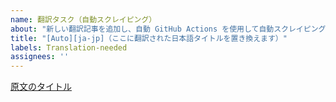 ```yaml
---
name: 翻訳タスク（自動スクレイピング）
about: "新しい翻訳記事を追加し、自動 GitHub Actions を使用して自動スクレイピングします。"
title: "[Auto][ja-jp]（ここに翻訳された日本語タイトルを置き換えます）"
labels: Translation-needed
assignees: ''
---
```


[原文のタイトル](https://example.com/path/to/your/article/)
